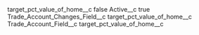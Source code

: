 <?xml version="1.0" encoding="UTF-8"?>
<CustomMetadata xmlns="http://soap.sforce.com/2006/04/metadata" xmlns:xsi="http://www.w3.org/2001/XMLSchema-instance" xmlns:xsd="http://www.w3.org/2001/XMLSchema">
    <label>target_pct_value_of_home__c</label>
    <protected>false</protected>
    <values>
        <field>Active__c</field>
        <value xsi:type="xsd:boolean">true</value>
    </values>
    <values>
        <field>Trade_Account_Changes_Field__c</field>
        <value xsi:type="xsd:string">target_pct_value_of_home__c</value>
    </values>
    <values>
        <field>Trade_Account_Field__c</field>
        <value xsi:type="xsd:string">target_pct_value_of_home__c</value>
    </values>
</CustomMetadata>
